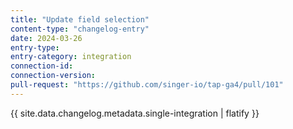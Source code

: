 ```yaml
---
title: "Update field selection"
content-type: "changelog-entry"
date: 2024-03-26
entry-type: 
entry-category: integration
connection-id: 
connection-version: 
pull-request: "https://github.com/singer-io/tap-ga4/pull/101"
---
```

{{ site.data.changelog.metadata.single-integration | flatify }}